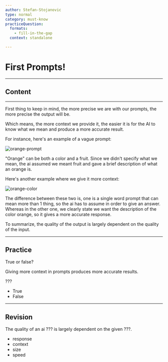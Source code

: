 ```yaml
---
author: Stefan-Stojanovic
type: normal
category: must-know
practiceQuestion:
  formats:
    - fill-in-the-gap
  context: standalone

---
```


# First Prompts!

---

## Content

---

First thing to keep in mind, the more precise we are with our prompts, the more precise the output will be.

Which means, the more context we provide it, the easier it is for the AI to know what we mean and produce a more accurate result.

For instance, here's an example of a vague prompt:

![orange-prompt](https://img.enkipro.com/12b85f64fb01e8ddd41d45eeeaf377b3.png)

"Orange" can be both a color and a fruit. Since we didn't specify what we mean, the ai assumed we meant fruit and gave a brief description of what an orange is.

Here's another example where we give it more context:

![orange-color](https://img.enkipro.com/d36d09ecb169dacd5a9804039b07876d.png)

The difference between these two is, one is a single word prompt that can mean more than 1 thing, so the ai has to assume in order to give an answer. Whereas in the other one, we clearly state we want the description of the color orange, so it gives a more accurate response.

To summarize, the quality of the output is largely dependent on the quality of the input. 

---

## Practice 

True or false?

Giving more context in prompts produces more accurate results. 

???

- True
- False

---

## Revision

The quality of an ai ??? is largely dependent on the given ???.

- response
- context
- size
- speed